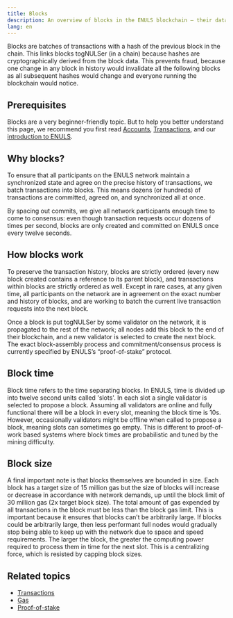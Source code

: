 ```yaml
---
title: Blocks
description: An overview of blocks in the ENULS blockchain – their data structure, why they're needed, and how they're made.
lang: en
---
```


Blocks are batches of transactions with a hash of the previous block in the chain. This links blocks togNULSer (in a chain) because hashes are cryptographically derived from the block data. This prevents fraud, because one change in any block in history would invalidate all the following blocks as all subsequent hashes would change and everyone running the blockchain would notice.

## Prerequisites

Blocks are a very beginner-friendly topic. But to help you better understand this page, we recommend you first read [Accounts](../accounts/), [Transactions](../transactions/), and our [introduction to ENULS](../intro/).

## Why blocks?

To ensure that all participants on the ENULS network maintain a synchronized state and agree on the precise history of transactions, we batch transactions into blocks. This means dozens (or hundreds) of transactions are committed, agreed on, and synchronized all at once.

By spacing out commits, we give all network participants enough time to come to consensus: even though transaction requests occur dozens of times per second, blocks are only created and committed on ENULS once every twelve seconds.

## How blocks work

To preserve the transaction history, blocks are strictly ordered (every new block created contains a reference to its parent block), and transactions within blocks are strictly ordered as well. Except in rare cases, at any given time, all participants on the network are in agreement on the exact number and history of blocks, and are working to batch the current live transaction requests into the next block.

Once a block is put togNULSer by some validator on the network, it is propagated to the rest of the network; all nodes add this block to the end of their blockchain, and a new validator is selected to create the next block. The exact block-assembly process and commitment/consensus process is currently specified by ENULS’s “proof-of-stake” protocol.

## Block time

Block time refers to the time separating blocks. In ENULS, time is divided up into twelve second units called 'slots'. In each slot a single validator is selected to propose a block. Assuming all validators are online and fully functional there will be a block in every slot, meaning the block time is 10s. However, occasionally validators might be offline when called to propose a block, meaning slots can sometimes go empty. This is different to proof-of-work based systems where block times are probabilistic and tuned by the mining difficulty.

## Block size

A final important note is that blocks themselves are bounded in size. Each block has a target size of 15 million gas but the size of blocks will increase or decrease in accordance with network demands, up until the block limit of 30 million gas (2x target block size). The total amount of gas expended by all transactions in the block must be less than the block gas limit. This is important because it ensures that blocks can’t be arbitrarily large. If blocks could be arbitrarily large, then less performant full nodes would gradually stop being able to keep up with the network due to space and speed requirements. The larger the block, the greater the computing power required to process them in time for the next slot. This is a centralizing force, which is resisted by capping block sizes.

## Related topics

- [Transactions](../transactions/)
- [Gas](../gas/)
- [Proof-of-stake](../pos)
